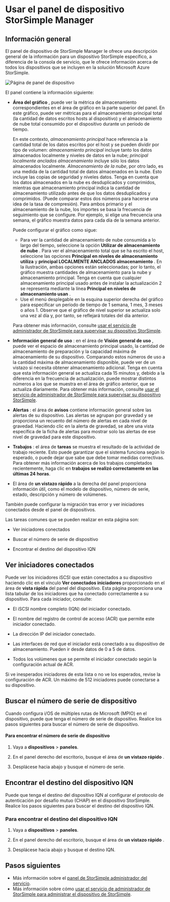 <properties
   pageTitle="Usar el panel de dispositivo StorSimple Manager | Microsoft Azure"
   description="Describe el panel de dispositivo de servicio de StorSimple Manager y cómo usarlo para ver métrica de almacenamiento e iniciadores conectados y buscar el número de serie y IQN."
   services="storsimple"
   documentationCenter="NA"
   authors="alkohli"
   manager="carmonm"
   editor="" />
<tags
   ms.service="storsimple"
   ms.devlang="NA"
   ms.topic="article"
   ms.tgt_pltfrm="NA"
   ms.workload="TBD"
   ms.date="09/21/2016"
   ms.author="alkohli" />

# <a name="use-the-storsimple-manager-device-dashboard"></a>Usar el panel de dispositivo StorSimple Manager

## <a name="overview"></a>Información general

El panel de dispositivo de StorSimple Manager le ofrece una descripción general de la información para un dispositivo StorSimple específico, a diferencia de la consola de servicio, que le ofrece información acerca de todos los dispositivos que se incluyen en la solución Microsoft Azure StorSimple.

![Página de panel de dispositivo](./media/storsimple-device-dashboard/StorSimple_DeviceDashbaord1M.png)

El panel contiene la información siguiente:

- **Área del gráfico** , puede ver la métrica de almacenamiento correspondientes en el área de gráfico en la parte superior del panel. En este gráfico, puede ver métricas para el almacenamiento principal total (la cantidad de datos escritos hosts al dispositivo) y el almacenamiento de nube total consumido por el dispositivo durante un período de tiempo.

     En este contexto, *almacenamiento principal* hace referencia a la cantidad total de los datos escritos por el host y se pueden dividir por tipo de volumen: *almacenamiento principal* incluye tanto los datos almacenados localmente y niveles de datos en la nube; *principal localmente anclados almacenamiento* incluye sólo los datos almacenados localmente. *Almacenamiento de la nube*, por otro lado, es una medida de la cantidad total de datos almacenados en la nube. Esto incluye las copias de seguridad y niveles datos. Tenga en cuenta que los datos almacenados en la nube es desduplicados y comprimidos, mientras que almacenamiento principal indica la cantidad de almacenamiento utilizado antes de que los datos desduplicados y comprimidos. (Puede comparar estos dos números para hacerse una idea de la tasa de compresión). Para ambos primario y el almacenamiento de la nube, los importes se basa la frecuencia de seguimiento que se configure. Por ejemplo, si elige una frecuencia una semana, el gráfico muestra datos para cada día de la semana anterior.

     Puede configurar el gráfico como sigue:

     - Para ver la cantidad de almacenamiento de nube consumida a lo largo del tiempo, seleccione la opción **Utilizar de almacenamiento de nube** . Para ver el almacenamiento total que se ha escrito el host, seleccione las opciones **Principal en niveles de almacenamiento utiliza** y **principal LOCALMENTE ANCLADOS almacenamiento** . En la ilustración, ambas opciones están seleccionadas; por lo tanto, el gráfico muestra cantidades de almacenamiento para la nube y almacenamiento principal. Tenga en cuenta que cualquier almacenamiento principal usado antes de instalar la actualización 2 se representa mediante la línea **Principal en niveles de almacenamiento usan** .
     - Use el menú desplegable en la esquina superior derecha del gráfico para especificar un período de tiempo de 1 semana, 1 mes, 3 meses o años 1. Observe que el gráfico de nivel superior se actualiza solo una vez al día y, por tanto, se reflejará totales del día anterior.

     Para obtener más información, consulte [usar el servicio de administrador de StorSimple para supervisar su dispositivo StorSimple](storsimple-monitor-device.md).

- **Información general de uso** : en el área de **Visión general de uso** , puede ver el espacio de almacenamiento principal usado, la cantidad de almacenamiento de preparación y la capacidad máxima de almacenamiento de su dispositivo. Comparando estos números de uso a la cantidad máxima de almacenamiento disponible, puede ver de un vistazo si necesita obtener almacenamiento adicional. Tenga en cuenta que esta información general se actualiza cada 15 minutos y, debido a la diferencia en la frecuencia de actualización, puede mostrar distintos números a los que se muestra en el área de gráfico anterior, que se actualiza diariamente. Para obtener más información, consulte [usar el servicio de administrador de StorSimple para supervisar su dispositivo StorSimple](storsimple-monitor-device.md).


- **Alertas** : el área de **avisos** contiene información general sobre las alertas de su dispositivo. Las alertas se agrupan por gravedad y se proporciona un recuento del número de alertas en cada nivel de gravedad. Haciendo clic en la alerta de gravedad, se abre una vista específica de la ficha de alertas para mostrar solo las alertas de ese nivel de gravedad para este dispositivo.

- **Trabajos** : el área de **tareas** se muestra el resultado de la actividad de trabajo reciente. Esto puede garantizar que el sistema funciona según lo esperado, o puede dejar que sabe que debe tomar medidas correctivas. Para obtener más información acerca de los trabajos completados recientemente, haga clic en **trabajos se realizó correctamente en las últimas 24 horas**.

- El área de **un vistazo rápido** a la derecha del panel proporciona información útil, como el modelo de dispositivo, número de serie, estado, descripción y número de volúmenes.

También puede configurar la migración tras error y ver iniciadores conectados desde el panel de dispositivos.

Las tareas comunes que se pueden realizar en esta página son:

- Ver iniciadores conectados

- Buscar el número de serie de dispositivo

- Encontrar el destino del dispositivo IQN

## <a name="view-connected-initiators"></a>Ver iniciadores conectados

Puede ver los iniciadores iSCSI que están conectados a su dispositivo haciendo clic en el vínculo **Ver conectados iniciadores** proporcionado en el área de **vista rápida** del panel del dispositivo. Esta página proporciona una lista tabular de los iniciadores que ha conectado correctamente a su dispositivo. Para cada iniciador, consulte:

- El iSCSI nombre completo (IQN) del iniciador conectado.

- El nombre del registro de control de acceso (ACR) que permite este iniciador conectado.

- La dirección IP del iniciador conectado.

- Las interfaces de red que el iniciador está conectado a su dispositivo de almacenamiento. Pueden ir desde datos de 0 a 5 de datos.

- Todos los volúmenes que se permite el iniciador conectado según la configuración actual de ACR.

Si ve inesperados iniciadores de esta lista o no ve los esperados, revise la configuración de ACR. Un máximo de 512 iniciadores puede conectarse a su dispositivo.

## <a name="find-the-device-serial-number"></a>Buscar el número de serie de dispositivo

Cuando configura i/OS de múltiples rutas de Microsoft (MPIO) en el dispositivo, puede que tenga el número de serie de dispositivo. Realice los pasos siguientes para buscar el número de serie de dispositivo.

#### <a name="to-find-the-device-serial-number"></a>Para encontrar el número de serie de dispositivo

1. Vaya a **dispositivos** > **paneles**.

2. En el panel derecho del escritorio, busque el área de **un vistazo rápido** .

3. Desplácese hacia abajo y busque el número de serie.

## <a name="find-the-device-target-iqn"></a>Encontrar el destino del dispositivo IQN

Puede que tenga el destino del dispositivo IQN al configurar el protocolo de autenticación por desafío mutuo (CHAP) en el dispositivo StorSimple. Realice los pasos siguientes para buscar el destino del dispositivo IQN.

### <a name="to-find-the-device-target-iqn"></a>Para encontrar el destino del dispositivo IQN

1. Vaya a **dispositivos** > **paneles**.

1. En el panel derecho del escritorio, busque el área de **un vistazo rápido** .

1. Desplácese hacia abajo y busque el destino IQN.

## <a name="next-steps"></a>Pasos siguientes

- Más información sobre el [panel de StorSimple administrador del servicio](storsimple-service-dashboard.md).
- Más información sobre cómo [usar el servicio de administrador de StorSimple para administrar el dispositivo de StorSimple](storsimple-manager-service-administration.md).
